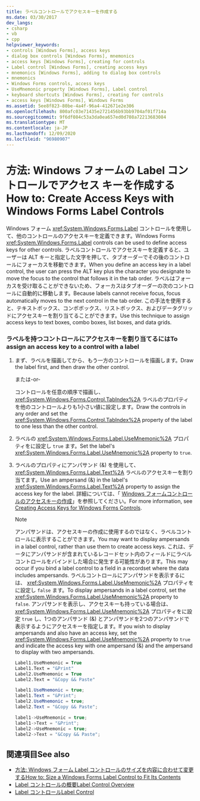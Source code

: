 ```yaml
---
title: ラベルコントロールでアクセスキーを作成する
ms.date: 03/30/2017
dev_langs:
- csharp
- vb
- cpp
helpviewer_keywords:
- controls [Windows Forms], access keys
- dialog box controls [Windows Forms], mnemonics
- access keys [Windows Forms], creating for controls
- Label control [Windows Forms], creating access keys
- mnemonics [Windows Forms], adding to dialog box controls
- mnemonics
- Windows Forms controls, access keys
- UseMnemonic property [Windows Forms], Label control
- keyboard shortcuts [Windows Forms], creating for controls
- access keys [Windows Forms], Windows Forms
ms.assetid: 5ee8f823-80be-4a4f-96a4-412671e2e306
ms.openlocfilehash: 800afc03e71435e2721456b93bb9704af01f714a
ms.sourcegitcommit: 9f6df084c53a3da0ea657ed0d708a72213683084
ms.translationtype: MT
ms.contentlocale: ja-JP
ms.lasthandoff: 12/09/2020
ms.locfileid: "96980907"
---
```

# <a name="how-to-create-access-keys-with-windows-forms-label-controls"></a><span data-ttu-id="3c36e-102">方法: Windows フォームの Label コントロールでアクセス キーを作成する</span><span class="sxs-lookup"><span data-stu-id="3c36e-102">How to: Create Access Keys with Windows Forms Label Controls</span></span>
<span data-ttu-id="3c36e-103">Windows フォーム <xref:System.Windows.Forms.Label> コントロールを使用して、他のコントロールのアクセスキーを定義できます。</span><span class="sxs-lookup"><span data-stu-id="3c36e-103">Windows Forms <xref:System.Windows.Forms.Label> controls can be used to define access keys for other controls.</span></span> <span data-ttu-id="3c36e-104">ラベルコントロールでアクセスキーを定義すると、ユーザーは ALT キーと指定した文字を押して、タブオーダーでその後のコントロールにフォーカスを移動できます。</span><span class="sxs-lookup"><span data-stu-id="3c36e-104">When you define an access key in a label control, the user can press the ALT key plus the character you designate to move the focus to the control that follows it in the tab order.</span></span> <span data-ttu-id="3c36e-105">ラベルはフォーカスを受け取ることができないため、フォーカスはタブオーダーの次のコントロールに自動的に移動します。</span><span class="sxs-lookup"><span data-stu-id="3c36e-105">Because labels cannot receive focus, focus automatically moves to the next control in the tab order.</span></span> <span data-ttu-id="3c36e-106">この手法を使用すると、テキストボックス、コンボボックス、リストボックス、およびデータグリッドにアクセスキーを割り当てることができます。</span><span class="sxs-lookup"><span data-stu-id="3c36e-106">Use this technique to assign access keys to text boxes, combo boxes, list boxes, and data grids.</span></span>  
  
### <a name="to-assign-an-access-key-to-a-control-with-a-label"></a><span data-ttu-id="3c36e-107">ラベルを持つコントロールにアクセスキーを割り当てるには</span><span class="sxs-lookup"><span data-stu-id="3c36e-107">To assign an access key to a control with a label</span></span>  
  
1. <span data-ttu-id="3c36e-108">まず、ラベルを描画してから、もう一方のコントロールを描画します。</span><span class="sxs-lookup"><span data-stu-id="3c36e-108">Draw the label first, and then draw the other control.</span></span>  
  
     <span data-ttu-id="3c36e-109">または</span><span class="sxs-lookup"><span data-stu-id="3c36e-109">-or-</span></span>  
  
     <span data-ttu-id="3c36e-110">コントロールを任意の順序で描画し、 <xref:System.Windows.Forms.Control.TabIndex%2A> ラベルのプロパティを他のコントロールよりも1小さい値に設定します。</span><span class="sxs-lookup"><span data-stu-id="3c36e-110">Draw the controls in any order and set the <xref:System.Windows.Forms.Control.TabIndex%2A> property of the label to one less than the other control.</span></span>  
  
2. <span data-ttu-id="3c36e-111">ラベルの <xref:System.Windows.Forms.Label.UseMnemonic%2A> プロパティをに設定し `true` ます。</span><span class="sxs-lookup"><span data-stu-id="3c36e-111">Set the label's <xref:System.Windows.Forms.Label.UseMnemonic%2A> property to `true`.</span></span>  
  
3. <span data-ttu-id="3c36e-112">ラベルのプロパティにアンパサンド (&) を使用して、 <xref:System.Windows.Forms.Label.Text%2A> ラベルのアクセスキーを割り当てます。</span><span class="sxs-lookup"><span data-stu-id="3c36e-112">Use an ampersand (&) in the label's <xref:System.Windows.Forms.Label.Text%2A> property to assign the access key for the label.</span></span> <span data-ttu-id="3c36e-113">詳細については、「 [Windows フォームコントロールのアクセスキーの作成](how-to-create-access-keys-for-windows-forms-controls.md)」を参照してください。</span><span class="sxs-lookup"><span data-stu-id="3c36e-113">For more information, see [Creating Access Keys for Windows Forms Controls](how-to-create-access-keys-for-windows-forms-controls.md).</span></span>  
  
    > [!NOTE]
    > <span data-ttu-id="3c36e-114">アンパサンドは、アクセスキーの作成に使用するのではなく、ラベルコントロールに表示することができます。</span><span class="sxs-lookup"><span data-stu-id="3c36e-114">You may want to display ampersands in a label control, rather than use them to create access keys.</span></span> <span data-ttu-id="3c36e-115">これは、データにアンパサンドが含まれているレコードセット内のフィールドにラベルコントロールをバインドした場合に発生する可能性があります。</span><span class="sxs-lookup"><span data-stu-id="3c36e-115">This may occur if you bind a label control to a field in a recordset where the data includes ampersands.</span></span> <span data-ttu-id="3c36e-116">ラベルコントロールにアンパサンドを表示するには、 <xref:System.Windows.Forms.Label.UseMnemonic%2A> プロパティをに設定し `false` ます。</span><span class="sxs-lookup"><span data-stu-id="3c36e-116">To display ampersands in a label control, set the <xref:System.Windows.Forms.Label.UseMnemonic%2A> property to `false`.</span></span> <span data-ttu-id="3c36e-117">アンパサンドを表示し、アクセスキーも持っている場合は、 <xref:System.Windows.Forms.Label.UseMnemonic%2A> プロパティをに設定 `true` し、1つのアンパサンド (&) とアンパサンドを2つのアンパサンドで表示するようにアクセスキーを指定します。</span><span class="sxs-lookup"><span data-stu-id="3c36e-117">If you wish to display ampersands and also have an access key, set the <xref:System.Windows.Forms.Label.UseMnemonic%2A> property to `true` and indicate the access key with one ampersand (&) and the ampersand to display with two ampersands.</span></span>  
  
    ```vb  
    Label1.UseMnemonic = True  
    Label1.Text = "&Print"  
    Label2.UseMnemonic = True  
    Label2.Text = "&Copy && Paste"  
    ```  
  
    ```csharp  
    label1.UseMnemonic = true;  
    label1.Text = "&Print";  
    label2.UseMnemonic = true;  
    label2.Text = "&Copy && Paste";  
    ```  
  
    ```cpp  
    label1->UseMnemonic = true;  
    label1->Text = "&Print";  
    label2->UseMnemonic = true;  
    label2->Text = "&Copy && Paste";  
    ```  
  
## <a name="see-also"></a><span data-ttu-id="3c36e-118">関連項目</span><span class="sxs-lookup"><span data-stu-id="3c36e-118">See also</span></span>

- [<span data-ttu-id="3c36e-119">方法: Windows フォーム Label コントロールのサイズを内容に合わせて変更する</span><span class="sxs-lookup"><span data-stu-id="3c36e-119">How to: Size a Windows Forms Label Control to Fit Its Contents</span></span>](how-to-size-a-windows-forms-label-control-to-fit-its-contents.md)
- [<span data-ttu-id="3c36e-120">Label コントロールの概要</span><span class="sxs-lookup"><span data-stu-id="3c36e-120">Label Control Overview</span></span>](label-control-overview-windows-forms.md)
- [<span data-ttu-id="3c36e-121">Label コントロール</span><span class="sxs-lookup"><span data-stu-id="3c36e-121">Label Control</span></span>](label-control-windows-forms.md)
